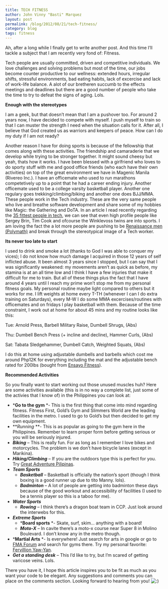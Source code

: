 ```yaml
---
title: TECH FITNESS
author: John Vinny "Basti" Marquez
layout: post
permalink: /blog/2012/08/21/tech-fitness/
category: blog
tags: fitness
---
```

Ah, after a long while I finally get to write another post. And this time I&#8217;ll tackle a subject that I am recently very fond of: Fitness.

Tech people are usually committed, driven and competitive individuals. We love challenges and solving problems but most of the time, our jobs become counter productive to our wellness: extended hours, irregular shifts, stressful environments, bad eating habits, lack of excercise and lack of work-life balance. A alot of our bretheren succumb to the effects meetings and deadlines but there are a good number of people who take the time to try to defeat the signs of aging. Lols.

**Enough with the stereotypes**

I am a geek, but that doesn&#8217;t mean that I am a pushover too. For around 2 years now, I have decided to compete with myself. I push myself to train so that I can muster the strength I need when the situation calls for it. After all, I believe that God created us as warriors and keepers of peace. How can I do my duty if I am not ready?

Another reason I have for doing sports is because of the fellowship that comes along with these activities. The friendship and camaraderie that we develop while trying to be stronger together. It might sound cheesy but yeah, thats how it works. I have been blessed with a girlfriend who loves to do sporty stuff with me and good office friends (who each have their own activities) on top of the great environment we have in Magenic Manila (Rivereo Inc.). I have an officemate who used to run marathons competetively up to a point that he had a career ending injury. Another officemate used to be a college varsity basketball player. Another one regulary goes trekking/climbing/biking and another one does BJJ/MMA. These people work in the Tech industry. These are the very same people who live and breathe software development and share some of my hobbies like Magic: the Gathering and DoTA. In an article I read recently regarding the <a title="35 fittest people in tech" href="http://mashable.com/2012/08/19/the-35-fittest-people-in-tech/#view_as_one_page-gallery_box7029" target="_blank">35 fittest people in tech</a>, we can see that even high profile people like Sergey Brin, Tim Cook and ofcourse the Winklevoss twins are into sports. I am loving the fact the a lot more people are pushing to be [Renaissance men (Polymath)][1] and break through the stereotypical image of a Tech worker.

**Its never too late to start**

I used to drink and smoke a lot (thanks to God I was able to conquer my vices); I do not know how much damage I acquired in those 12 years of self inflicted abuse. It been almost 3 years since I stopped, but I can say that I was significantly weakened: my movements aren&#8217;t as quick as before, my stamina is at an all time low and I think I have a few injuries that make it difficult for me to train. But all of these things plus the fact that I have around 4 years until I reach my prime won&#8217;t stop me from my personal fitness goals. My personal routine maybe light compared to others but it works for me. I lift weights at home every T-TH (whenever I can I do extra training on Saturdays), every M-W I do some MMA excercises/routines with officemates and on fridays I play basketball with them. Because of the time constraint, I work out at home for about 45 mins and my routine looks like this:

Tue: Arnold Press, Barbell Military Raise, Dumbell Shrugs, (Abs)

Thu: Dumbell Bench Press (+ incline and decline), Hammer Curls, (Abs)

Sat: Tabata Sledgehammer, Dumbell Catch, Weighted Squats, (Abs)

I do this at home using adjustable dumbells and barbells which cost me around Php12K for everything including the mat and the adjustable bench rated for 200lbs (bought from <a href="http://ensayofitness.com" target="_blank">Ensayo Fitness</a>).

**Recommended Activities**

So you finally want to start working out those unused muscles huh? Here are some activities available (this is in no way a complete list, just some of the activies that I know of) in the Philippines you can look at:

*   ***Go to the gym** *- This is the first thing that come into mind regarding fitness. Fitness First, Gold&#8217;s Gym and Slimmers World are the leading facilities in the metro. I used to go to Gold&#8217;s but then decided to get my own equipment.
*   ***Running* **- This is as popular as going to the gym here in the Philippines. Remember to learn proper form before getting serious or you will be seriously injured.
*   ***Biking*** &#8211; This is really fun. For as long as I remember I love bikes and motorcycles. The problem is we don&#8217;t have bicycle lanes (except in Marikina).
*   ***Hiking/Climbing*** &#8211; If you are the outdoors type this is perfect for you. Try <a href="http://greatadventurepilipinas.com/" target="_blank">Great Adventure Pilipinas</a>.
*   ***Team Sports*** 
    *   ***Basketball*** &#8211; Basketball is officially the nation&#8217;s sport (though I think boxing is a good runner up due to tito Manny. lols).
    *   ***Badminton*** &#8211; A lot of people are getting into badminton these days because of the good workout and accessibility of facilities (I used to be a tennis player so this is a taboo for me).
*   ***Water Sports*** 
    *   ***Rowing*** &#8211; I think there&#8217;s a dragon boat team in CCP. Just look around the interwebs for this.
*   ***Extreme Sports*** 
    *   ***Board sports** *- Skate, surf, skim&#8230; anything with a board!
    *   ***Moto-X*** &#8211; In cavite there&#8217;s a moto-x course near Super 8 in Molino Boulevard. I don&#8217;t know any in the metro though.
*   ***Martial Arts** *- Is everywhere! Just search for arts in google or go to <a href="http://www.fmaforum.org/" target="_parent">FMA Forum</a> and search for gyms there. Try my personal favorite: <a href="http://sayawngkamatayan.com/" target="_blank">Fervillion Yaw-Yan</a>.
*   ***Get a standing desk*** &#8211; This I&#8217;d like to try, but I&#8217;m scared of getting varicose veins. Lols.

There you have it, I hope this article inspires you to be fit as much as you want your code to be elegant. Any suggestions and comments you can place on the comments section. Looking forward to hearing from you! <img src="http://johnvinnymarquez.net/wp-includes/images/smilies/icon_smile.gif" alt=":)" class="wp-smiley" />

 [1]: http://en.wikipedia.org/wiki/Polymath